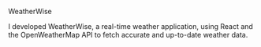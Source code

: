 WeatherWise

I developed WeatherWise, a real-time weather application, using React and the OpenWeatherMap API to fetch accurate and up-to-date weather data.
